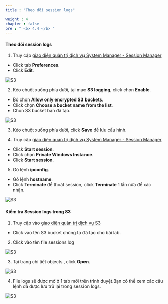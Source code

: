 ```yaml
---
title : "Theo dõi session logs"

weight : 4 
chapter : false
pre : " <b> 4.4 </b> "
---
```


#### Theo dõi session logs

1. Truy cập [giao diện quản trị dịch vụ System Manager - Session Manager](https://console.aws.amazon.com/systems-manager/session-manager)
  + Click tab **Preferences**.
  + Click **Edit**.
  
![S3](/images/4.s3/010-s3.png)

2. Kéo chuột xuống phía dưới, tại mục **S3 logging**, click chọn **Enable**.
  + Bỏ chọn **Allow only encrypted S3 buckets**.
  + Click chọn **Choose a bucket name from the list**.
  + Chọn S3 bucket bạn đã tạo.
  
![S3](/images/4.s3/011-s3.png)

3. Kéo chuột xuống phía dưới, click **Save** để lưu cấu hình.

4. Truy cập [giao diện quản trị dịch vụ System Manager - Session Manager](https://console.aws.amazon.com/systems-manager/session-manager)
  + Click **Start session**.
  + Click chọn  **Private Windows Instance**.
  + Click **Start session**.

5. Gõ lệnh **ipconfig**.
  + Gõ lệnh **hostname**.
  + Click **Terminate** để thoát session, click **Terminate** 1 lần nữa để xác nhận.

![S3](/images/4.s3/012-s3.png)


#### Kiểm tra **Session logs** trong **S3**

1. Truy cập vào [giao diện quản trị dịch vụ S3](https://s3.console.aws.amazon.com/s3/home)
  + Click vào tên S3 bucket chúng ta đã tạo cho bài lab.

2. Click vào tên file sessions log

![S3](/images/4.s3/013-s3.png)

3. Tại trang chi tiết objects , click **Open**.

![S3](/images/4.s3/014-s3.png)

4. File logs sẽ được mở ở 1 tab mới trên trình duyệt.Bạn có thể xem các câu lệnh đã được lưu trữ lại trong  session logs.

![S3](/images/4.s3/015-s3.png)

